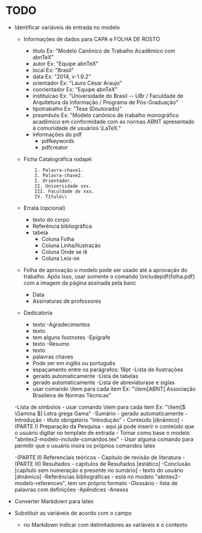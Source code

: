 # TODO
- Identificar variáveis de entrada no modelo
    - Informações de dados para CAPA e FOLHA DE ROSTO
        - titulo Ex: "Modelo Canônico de Trabalho Acadêmico com abnTeX"
        - autor Ex: "Equipe abnTeX"
        - local Ex: "Brasil"
        - data Ex: "2014, v-1.9.2"
        - orientador Ex: "Lauro César Araujo"
        - coorientador Ex: "Equipe abnTeX"
        - instituicao Ex: "Universidade do Brasil -- UBr / Faculdade de Arquitetura da Informação / Programa de Pós-Graduação"
        - tipotrabalho Ex: "Tese (Doutorado)"
        - preambulo Ex: "Modelo canônico de trabalho monográfico acadêmico 
                            em conformidade com
                            as normas ABNT apresentado à comunidade de usuários \LaTeX."
        - informações do pdf
            - pdfkeywords
            - pdfcreator
    - Ficha Catalográfica rodapé:
        ```text
            1. Palavra-chave1.
            2. Palavra-chave2.
            I. Orientador.
            II. Universidade xxx.
            III. Faculdade de xxx.
            IV. Título\\ 			
        ```
    - Errata (opcional)
         - texto do corpo
         - Referência bibliográfica
         - tabela
            - Coluna Folha
            - Coluna Linha/Ilustração
            - Coluna Onde se lê
            - Coluna Leia-se
    
    - Folha de aprovação
        o modelo pode ser usado até a aprovação 
        do trabalho. Após isso, usar somente o 
        comando \includepdf{folha.pdf} com a 
        imagem da página assinada pela banc
         -  Data
         - Assinaturas de professores
    - Dedicatoria
        - texto
    -Agradecimentos
        - texto
        - tem alguns footnotes
    -Epígrafe
        - texto
    -Resumo
        - texto
        - palavras chaves
        - Pode ser em inglês ou português
        - espaçamento entre os parágrafos: 18pt
    -Lista de Ilustrações
        - gerado automaticamente
    -Lista de tabelas
        - gerado automaticamente
    -Lista de abreviaturase e siglas
        - usar comando \item para cada item
            Ex: "\item[ABNT] Associação Brasileira de Normas Técnicas"
            
    -Lista de símbolos
        - usar comando \item para cada item
            Ex: "\item[$ \Gamma $] Letra grega Gama"
    -Sumário
        - gerado automaticamente
    -Introdução
        - titulo obrigatório "Introdução"
        - Conteúdo
    [dinâmico]
    -(PARTE I) Preparação da Pesquisa
        - aqui já pode inserir o conteúdo que o usuário digitar no template de entrada
        - Tomar como base o modelo "abntex2-modelo-include-comandos.tex"
        - Usar alguma comando para permitir que o usuário insira os próprios comandos latex

    -(PARTE II) Referenciais teóricos
        - Capitulo de revisão de literatura
    -(PARTE III) Resultados
        - capitulos de Resultados
    [estático]
    -Conclusão [capítulo sem numeração e presente no sumário]
        - texto do usuário
    [dinâmico]
    -Referências bibliográficas
        - está no modelo "abntex2-modelo-references", tem um próprio formato
    -Glossário
        - lista de palavras com definições
    -Apêndices
    -Anexos






- Converter Markdown para latex
- Substituir as variáveis de acordo com o campo
    - no Markdown indicar com delimitadores as variáveis e o contexto
